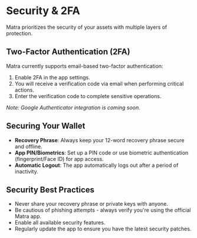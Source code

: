 # Security & 2FA
Matra prioritizes the security of your assets with multiple layers of protection.

## Two-Factor Authentication (2FA)
Matra currently supports email-based two-factor authentication:

1. Enable 2FA in the app settings.
2. You will receive a verification code via email when performing critical actions.
3. Enter the verification code to complete sensitive operations.

*Note: Google Authenticator integration is coming soon.*

## Securing Your Wallet
- **Recovery Phrase**: Always keep your 12-word recovery phrase secure and offline.
- **App PIN/Biometrics**: Set up a PIN code or use biometric authentication (fingerprint/Face ID) for app access.
- **Automatic Logout**: The app automatically logs out after a period of inactivity.

## Security Best Practices
- Never share your recovery phrase or private keys with anyone.
- Be cautious of phishing attempts - always verify you're using the official Matra app.
- Enable all available security features.
- Regularly update the app to ensure you have the latest security patches. 